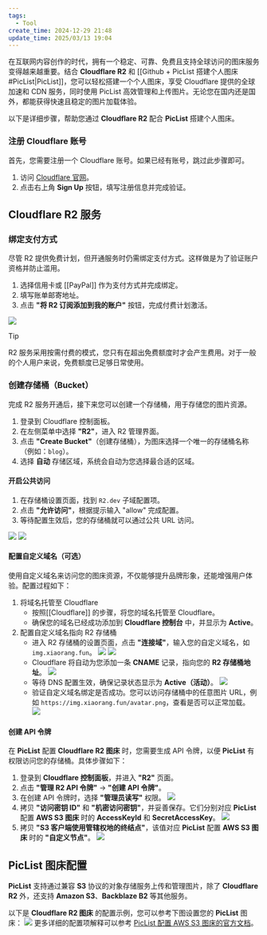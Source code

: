 ```yaml
---
tags:
  - Tool
create_time: 2024-12-29 21:48
update_time: 2025/03/13 19:04
---
```


在互联网内容创作的时代，拥有一个稳定、可靠、免费且支持全球访问的图床服务变得越来越重要。结合 **Cloudflare R2** 和 [[Github + PicList 搭建个人图床#PicList|PicList]]，您可以轻松搭建一个个人图床，享受 Cloudflare 提供的全球加速和 CDN 服务，同时使用 PicList 高效管理和上传图片。无论您在国内还是国外，都能获得快速且稳定的图片加载体验。

以下是详细步骤，帮助您通过 **Cloudflare R2** 配合 **PicList** 搭建个人图床。

### 注册 Cloudflare 账号

首先，您需要注册一个 Cloudflare 账号。如果已经有账号，跳过此步骤即可。

1. 访问 [Cloudflare 官网](https://www.cloudflare.com/)。
2. 点击右上角 **Sign Up** 按钮，填写注册信息并完成验证。

## Cloudflare R2 服务

### 绑定支付方式

尽管 R2 提供免费计划，但开通服务时仍需绑定支付方式。这样做是为了验证账户资格并防止滥用。

1. 选择信用卡或 [[PayPal]] 作为支付方式并完成绑定。
2. 填写账单邮寄地址。
3. 点击 **"将 R2 订阅添加到我的账户"** 按钮，完成付费计划激活。

![](https://img.xiaorang.fun/202502251655014.png)

> [!tip]
> R2 服务采用按需付费的模式，您只有在超出免费额度时才会产生费用。对于一般的个人用户来说，免费额度已足够日常使用。

### 创建存储桶（Bucket）

完成 R2 服务开通后，接下来您可以创建一个存储桶，用于存储您的图片资源。

1. 登录到 Cloudflare 控制面板。
2. 在左侧菜单中选择 **"R2"**，进入 R2 管理界面。
3. 点击 **"Create Bucket"**（创建存储桶），为图床选择一个唯一的存储桶名称（例如：`blog`）。
4. 选择 **自动** 存储区域，系统会自动为您选择最合适的区域。

#### 开启公共访问

1. 在存储桶设置页面，找到 `R2.dev` 子域配置项。
2. 点击 **"允许访问"**，根据提示输入 "allow" 完成配置。
3. 等待配置生效后，您的存储桶就可以通过公共 URL 访问。

![](https://img.xiaorang.fun/202502251655015.png)
![](https://img.xiaorang.fun/202502251655016.png)

#### 配置自定义域名（可选）

使用自定义域名来访问您的图床资源，不仅能够提升品牌形象，还能增强用户体验。配置过程如下：

1. 将域名托管至 Cloudflare
   - 按照[[Cloudflare]] 的步骤，将您的域名托管至 Cloudflare。
   - 确保您的域名已经成功添加到 **Cloudflare 控制台** 中，并显示为 **Active**。
2. 配置自定义域名指向 R2 存储桶
   - 进入 R2 存储桶的设置页面，点击 **"连接域"**，输入您的自定义域名，如 `img.xiaorang.fun`。
     ![](https://img.xiaorang.fun/202502251655017.png)
     ![](https://img.xiaorang.fun/202502251655018.png)
   - Cloudflare 将自动为您添加一条 **CNAME** 记录，指向您的 **R2 存储桶地址**。
     ![](https://img.xiaorang.fun/202502251655019.png)
   - 等待 DNS 配置生效，确保记录状态显示为 **Active（活动）**。
     ![](https://img.xiaorang.fun/202502251655020.png)
   - 验证自定义域名绑定是否成功。您可以访问存储桶中的任意图片 URL，例如 `https://img.xiaorang.fun/avatar.png`，查看是否可以正常加载。
     ![](https://img.xiaorang.fun/202502251655021.png)

#### 创建 API 令牌

在 **PicList** 配置 **Cloudflare R2 图床** 时，您需要生成 API 令牌，以便 **PicList** 有权限访问您的存储桶。具体步骤如下：

1. 登录到 **Cloudflare 控制面板**，并进入 **"R2"** 页面。
2. 点击 **"管理 R2 API 令牌"** → **"创建 API 令牌"**。
3. 在创建 API 令牌时，选择 **"管理员读写"** 权限。
   ![](https://img.xiaorang.fun/202502251655022.png)
4. 拷贝 **"访问密钥 ID"** 和 **"机密访问密钥"**，并妥善保存。它们分别对应 **PicList** 配置 **AWS S3 图床** 时的 **AccessKeyId** 和 **SecretAccessKey**。
   ![](https://img.xiaorang.fun/202502251655023.png)
5. 拷贝 **"S3 客户端使用管辖权地的终结点"**，该值对应 **PicList** 配置 **AWS S3 图床** 时的 **"自定义节点"**。
   ![](https://img.xiaorang.fun/202502251655024.png)

## PicList 图床配置

**PicList** 支持通过兼容 **S3** 协议的对象存储服务上传和管理图片，除了 **Cloudflare R2** 外，还支持 **Amazon S3**、**Backblaze B2** 等其他服务。

以下是 **Cloudflare R2 图床** 的配置示例，您可以参考下图设置您的 **PicList** 图床：
![](https://img.xiaorang.fun/202502251655025.png)
更多详细的配置项解释可以参考 [PicList 配置 AWS S3 图床的官方文档](https://piclist.cn/configure.html#%E5%86%85%E7%BD%AEaws-s3)。
